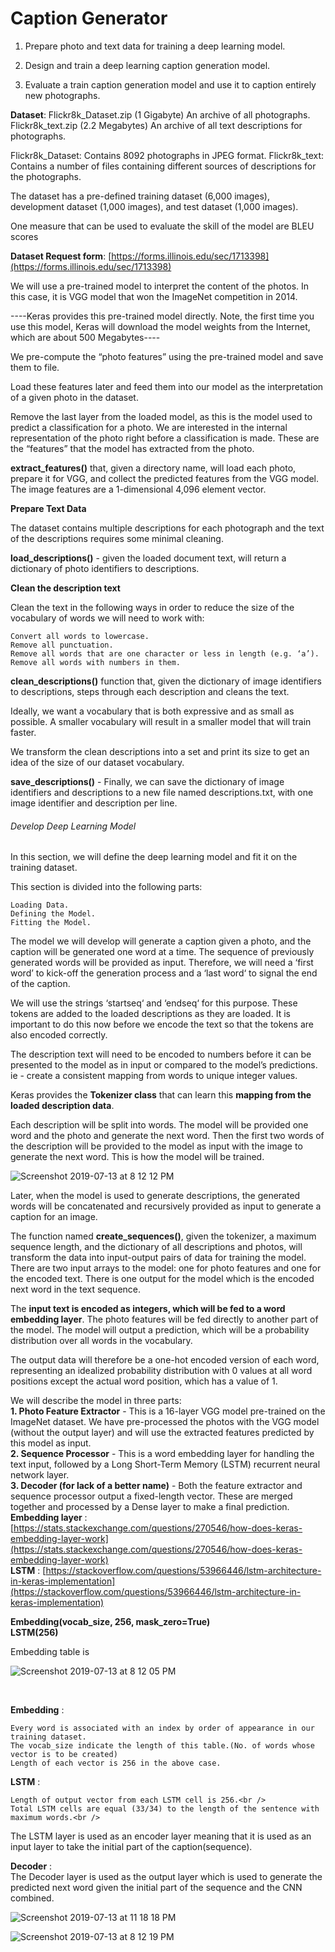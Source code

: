 # Caption Generator

1. Prepare photo and text data for training a deep learning model.


2. Design and train a deep learning caption generation model.


3. Evaluate a train caption generation model and use it to caption entirely new photographs.


**Dataset**:
    Flickr8k_Dataset.zip (1 Gigabyte) An archive of all photographs.
    Flickr8k_text.zip (2.2 Megabytes) An archive of all text descriptions for photographs.

   Flickr8k_Dataset: Contains 8092 photographs in JPEG format.
   Flickr8k_text: Contains a number of files containing different sources of descriptions for the photographs.


The dataset has a pre-defined training dataset (6,000 images), development dataset (1,000 images), and test dataset (1,000 images).


One measure that can be used to evaluate the skill of the model are BLEU scores

**Dataset Request form**: [https://forms.illinois.edu/sec/1713398](https://forms.illinois.edu/sec/1713398)



We will use a pre-trained model to interpret the content of the photos. In this case, it is VGG model that won the ImageNet competition in 2014.

----Keras provides this pre-trained model directly. Note, the first time you use this model, Keras will download the model weights from the Internet, which are about 500 Megabytes----


We pre-compute the “photo features” using the pre-trained model and save them to file.

Load these features later and feed them into our model as the interpretation of a given photo in the dataset.

Remove the last layer from the loaded model, as this is the model used to predict a classification for a photo. We are interested in the internal representation of the photo right before a classification is made. These are the “features” that the model has extracted from the photo.

**extract_features()** that, given a directory name, will load each photo, prepare it for VGG, and collect the predicted features from the VGG model. The image features are a 1-dimensional 4,096 element vector.



**Prepare Text Data**

The dataset contains multiple descriptions for each photograph and the text of the descriptions requires some minimal cleaning.

**load_descriptions()** - given the loaded document text, will return a dictionary of photo identifiers to descriptions.




**Clean the description text**

Clean the text in the following ways in order to reduce the size of the vocabulary of words we will need to work with:


	Convert all words to lowercase.
	Remove all punctuation.
	Remove all words that are one character or less in length (e.g. ‘a’).
	Remove all words with numbers in them.



**clean_descriptions()** function that, given the dictionary of image identifiers to descriptions, steps through each description and cleans the text.

Ideally, we want a vocabulary that is both expressive and as small as possible. A smaller vocabulary will result in a smaller model that will train faster.


We transform the clean descriptions into a set and print its size to get an idea of the size of our dataset vocabulary.


**save_descriptions()** - Finally, we can save the dictionary of image identifiers and descriptions to a new file named descriptions.txt, with one image identifier and description per line.






###### Develop Deep Learning Model

In this section, we will define the deep learning model and fit it on the training dataset.

This section is divided into the following parts:

    Loading Data.
    Defining the Model.
    Fitting the Model.


The model we will develop will generate a caption given a photo, and the caption will be generated one word at a time. The sequence of previously generated words will be provided as input. Therefore, we will need a ‘first word’ to kick-off the generation process and a ‘last word‘ to signal the end of the caption.

We will use the strings ‘startseq‘ and ‘endseq‘ for this purpose. These tokens are added to the loaded descriptions as they are loaded. It is important to do this now before we encode the text so that the tokens are also encoded correctly.

The description text will need to be encoded to numbers before it can be presented to the model as in input or compared to the model’s predictions. ie - create a consistent mapping from words to unique integer values.

Keras provides the **Tokenizer class** that can learn this **mapping from the loaded description data**.



Each description will be split into words. The model will be provided one word and the photo and generate the next word. Then the first two words of the description will be provided to the model as input with the image to generate the next word. This is how the model will be trained.


![Screenshot 2019-07-13 at 8 12 12 PM](https://user-images.githubusercontent.com/24625231/61174776-8ed3e280-a5c2-11e9-8cb0-6f2e2a187ec2.jpg)





Later, when the model is used to generate descriptions, the generated words will be concatenated and recursively provided as input to generate a caption for an image.


The function named **create_sequences()**, given the tokenizer, a maximum sequence length, and the dictionary of all descriptions and photos, will transform the data into input-output pairs of data for training the model. There are two input arrays to the model: one for photo features and one for the encoded text. There is one output for the model which is the encoded next word in the text sequence.

The **input text is encoded as integers, which will be fed to a word embedding layer**. The photo features will be fed directly to another part of the model. The model will output a prediction, which will be a probability distribution over all words in the vocabulary.

The output data will therefore be a one-hot encoded version of each word, representing an idealized probability distribution with 0 values at all word positions except the actual word position, which has a value of 1.



We will describe the model in three parts:<br />
    **1. Photo Feature Extractor** -  This is a 16-layer VGG model pre-trained on the ImageNet dataset. We have pre-processed the photos with the VGG model (without the output layer) and will use the extracted features predicted by this model as input.
    <br />
    **2. Sequence Processor** -  This is a word embedding layer for handling the text input, followed by a Long Short-Term Memory (LSTM) recurrent neural network layer.
    <br />
    **3. Decoder (for lack of a better name)** -  Both the feature extractor and sequence processor output a fixed-length vector. These are merged together and processed by a Dense layer to make a final prediction.
    <br />
    **Embedding layer** :  [https://stats.stackexchange.com/questions/270546/how-does-keras-embedding-layer-work](https://stats.stackexchange.com/questions/270546/how-does-keras-embedding-layer-work) 
    <br />
    **LSTM** :    [https://stackoverflow.com/questions/53966446/lstm-architecture-in-keras-implementation](https://stackoverflow.com/questions/53966446/lstm-architecture-in-keras-implementation)

   **Embedding(vocab_size, 256, mask_zero=True)** <br />
   **LSTM(256)**

   Embedding table is 
   
![Screenshot 2019-07-13 at 8 12 05 PM](https://user-images.githubusercontent.com/24625231/61174770-6f3cba00-a5c2-11e9-8615-3d2ec0c3ef11.jpg)

<br />

**Embedding** : <br />

    Every word is associated with an index by order of appearance in our training dataset.
    The vocab_size indicate the length of this table.(No. of words whose vector is to be created)
    Length of each vector is 256 in the above case.

**LSTM** :<br />

    Length of output vector from each LSTM cell is 256.<br /> 
    Total LSTM cells are equal (33/34) to the length of the sentence with maximum words.<br />

The LSTM layer is used as an encoder layer meaning that it is used as an input layer to take the initial part of the caption(sequence).

**Decoder** :<br />
	The Decoder layer is used as the output layer which is used to generate the predicted next word given the initial part of the sequence and the CNN combined.

![Screenshot 2019-07-13 at 11 18 18 PM](https://user-images.githubusercontent.com/24625231/61174914-8a102e00-a5c4-11e9-90a1-3dbc37fdade2.jpg)




![Screenshot 2019-07-13 at 8 12 19 PM](https://user-images.githubusercontent.com/24625231/61174778-92676980-a5c2-11e9-8f31-750aacf73f89.jpg)

